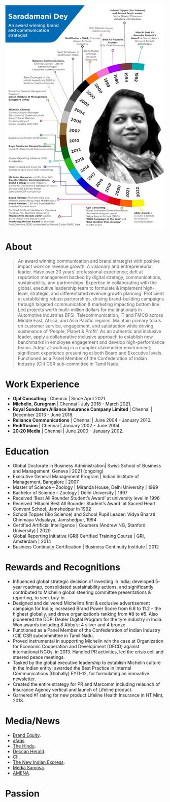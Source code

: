 <img src="Sarada-Dey.jfif" height="700" width="500"/>

# About
> An award winning communication and brand strategist with positive impact work on revenue growth. A visionary and entrepreneurial leader. Have over 20 years’ professional experience; deft at reputation management backed by digital strategy, communications, sustainability, and partnerships. Expertise in collaborating with the global, executive leadership team to formulate & implement high-level, strategic, and differentiated revenue growth planning. Proficient at establishing robust partnerships, driving brand-building campaigns through targeted communication & marketing impacting bottom line. Led projects worth multi-million dollars for multinationals in Automotive industries BFSI, Telecommunication, IT and FMCG across Middle East, Africa, and Asia Pacific regions. Maintain primary focus on customer service, engagement, and satisfaction while driving sustenance of ‘People, Planet & Profit’. As an authentic and inclusive leader, apply a collaborative inclusive approach to establish new benchmarks in employee engagement and develop high-performance teams. Adept at working in a complex stakeholder environment; significant experience presenting at both Board and Executive levels. Functioned as a Panel Member of the Confederation of Indian Industry (CII) CSR sub-committee in Tamil Nadu.

# Work Experience

- **Ojal Consulting** | Chennai | Since April 2021.
- **Michelin, Gurugram** | Chennai | July 2018 - March 2021.
- **Royal Sundaram Alliance Insurance Company Limited** | Chennai | December 2013 - June 2018.
- **Reliance Communications** | Chennai | June 2004 - January 2010.
- **Rediffusion** | Chennai | January 2002 - June 2004.
- **20:20 Media** | Chennai | June 2000 - January 2002.


# Education

- Global Doctorate in Business Administration| Swiss School of Business and Management, Geneva | 2021 (ongoing)
- Executive General Management Program | Indian Institute of Management, Bangalore | 2007
- Master of Science – Zoology | Miranda House, Delhi University | 1999
- Bachelor of Science – Zoology | Delhi University | 1997
- Received ‘Best All Rounder Student’s Award’ at university level in 1996
- Received ‘Hitachi Best All Rounder Student’s Award’ at Sacred Heart Convent School, Jamshedpur in 1992
- School Topper (Bio Science) and School Pupil Leader: Vidya Bharati Chinmaya Vidyalaya, Jamshedpur, 1994
- Certified Artificial Intelligence | Coursera (Andrew NG, Stanford University) | 2020
- Global Reporting Initiative (GRI) Certified Training Course | GRI, Amsterdam | 2014
- Business Continuity Certification | Business Continuity Institute | 2012

# Rewards and Recognitions

- Influenced global strategic decision of investing in India; developed 5-year roadmap,
consolidated sustainability actions, and significantly contributed to Michelin global
steering committee presentations & reporting, to seek buy-in.
- Designed and delivered Michelin’s first & exclusive advertisement campaign for India;
increased Brand Power Score from 6.8 to 11.2 – the highest globally, and drove
organization’s ranking from #8 to #5. Also pioneered the DDP: Dealer Digital Program for
the tyre industry in India. Won awards including 8 Abby’s: 4 silver and 4 bronze.
- Functioned as a Panel Member of the Confederation of Indian Industry (CII) CSR subcommittee in Tamil Nadu.
- Proved instrumental in supporting Michelin win the case at Organization for Economic
Cooperation and Development (OECD) against international NGOs, in 2013. Handled
PR activities, led the crisis cell and steered peace meetings.
- Tasked by the global executive leadership to establish Michelin culture in the Indian
entity; awarded the Best Practice in Internal Communications (Globally) FY11-12, for
formulating an innovative newsletter.
- Created the entire strategy for PR and Marcomm including relaunch of Insurance Agency
vertical and launch of Lifeline product.
- Garnered #1 rating for new product Lifeline Health Insurance in HT Mint, 2018. 

# Media/News

 - [Brand Equity](https://brandequity.economictimes.indiatimes.com/amp/news/advertising/the-michelin-man-is-back-on-the-indian-ooh-landscape/73164944).
 - [afaqs](https://www.afaqs.com/amp/story/news%2Fadvertising%2Fmichelin-man-reappears-on-indian-ooh-landscape).
 - [The Hindu](https://www.thehindu.com/features/metroplus/society/social-returns-chennai-summer-life-skills-workshop/article7061500.ece/amp/).
 - [Deccan Herald](https://www.deccanherald.com/content/443395/how-approach-csr-initiative.html). 
 - [CII](https://www.mycii.in/image/eventimages/eventmainimages/E000020724_Concept%20note%20and%20agenda-%2011th%20June%202014.pdf).
 - [The New Indian Express](https://www.newindianexpress.com/cities/chennai/2009/feb/23/focussing-on-the-role-of-pr-27972.amp).
 - [Media Samosa](https://mediasamosa.com/2020/01/10/ignite-mudra-relaunches-michelin-man-on-indian-ooh-landscape/).
 - [AMENA](https://www.amenaauto.org/2019/11/amena-and-arabian-gazelles-dazzle-at-the-2019-dubai-international-motor-show/).


# Passion
